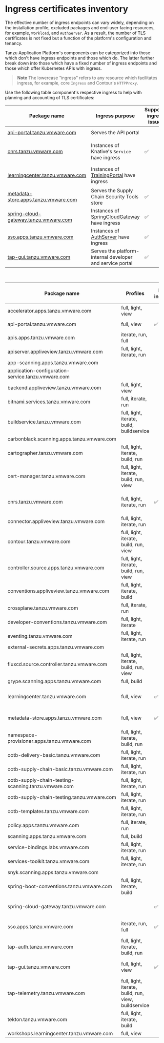 # Ingress certificates inventory

The effective number of ingress endpoints can vary widely, depending on the
installation profile, excluded packages and end-user facing resources, for example,
`Workload`, and `AuthServer`. As a result, the number of TLS certificates is not
fixed but a function of the platform's configuration and tenancy.

Tanzu Application Platform's components can be categorized into those which don't have ingress
endpoints and those which do. The latter further break down into those which
have a fixed number of ingress endpoints and those which offer Kubernetes APIs
with ingress.

>**Note** The lowercase "ingress" refers to any resource which facilitates
>ingress, for example, core `Ingress` and Contour's `HTTPProxy`.

Use the following table component's respective ingress
to help with planning and accounting of TLS certificates:

Package name | Ingress purpose | Supports ingress issuer | Supports wildcards | # of ingress | SANs |
---|---|---|---|---|---|
[api-portal.tanzu.vmware.com](../../../api-portal/about.hbs.md) | Serves the API portal | |  | `1` | `api-portal.<ingress-domain>` (configurable) |
[cnrs.tanzu.vmware.com](../../../cloud-native-runtimes/about.hbs.md) | Instances of Knative's `Service` have ingress | ✅ | ✅ | `# of Services` | SANs depend on the component's `domain_template` (configurable) |
[learningcenter.tanzu.vmware.com](../../../learning-center/install-learning-center.hbs.md) | Instances of [TrainingPortal](../../../learning-center/runtime-environment/training-portal.hbs.md) have ingress || ✅ **only** supports wildcards| `# of TrainingPortal` | `<training-portal>.learningcenter.<ingress-domain>` (configurable) |
[metadata-store.apps.tanzu.vmware.com](../../../scst-store/tls-configuration.hbs.md) | Serves the Supply Chain Security Tools store | ✅ | ✅ | `1` | `metadata-store.<ingress-domain>` (configurable) |
[spring-cloud-gateway.tanzu.vmware.com](../../../spring-cloud-gateway/about.hbs.md) |Instances of [SpringCloudGateway](../../../spring-cloud-gateway/about.hbs.md) have ingress |✅ |  | `# of SpringCloudGateway` | configurable |
[sso.apps.tanzu.vmware.com](../../../app-sso/service-operators/issuer-uri-and-tls.hbs.md) |Instances of [AuthServer](../../../app-sso/service-operators/index.hbs.md) have ingress | ✅ | ✅ | `# of AuthServer` | Depend on the component's `domain_template` |
[tap-gui.tanzu.vmware.com](../../../tap-gui/tls/overview.hbs.md) | Serves the platform-internal developer and service portal | ✅ | ✅ | `1` | `tap-gui.<ingress-domain>` (configurable) |
<br>



Package name | Profiles | Has ingress | Ingress purpose | Supports ingress issuer | Supports wildcards | # of ingress | SANs | TLS Documentation
---|---|---|---|---|---|---|---|---|
accelerator.apps.tanzu.vmware.com | full, light, view | | | | | | | |
api-portal.tanzu.vmware.com | full, view | ✅ | Serves the API portal | |  | `1` | `api-portal.<ingress-domain>` (configurable) | [docs](../../../api-portal/about.hbs.md)
apis.apps.tanzu.vmware.com | iterate, run, full | | | | | | | |
apiserver.appliveview.tanzu.vmware.com | full, light, iterate, run | | | | | | | |
app-scanning.apps.tanzu.vmware.com  | | | | | | | | |
application-configuration-service.tanzu.vmware.com | | | | | | | | |
backend.appliveview.tanzu.vmware.com | full, light, view | | | | | | | |
bitnami.services.tanzu.vmware.com | full, iterate, run | | | | | | | |
buildservice.tanzu.vmware.com | full, light, iterate, build, buildservice | | | | | | | |
carbonblack.scanning.apps.tanzu.vmware.com |  | | | | | | | |
cartographer.tanzu.vmware.com | full, light, iterate, build, run | | | | | | | |
cert-manager.tanzu.vmware.com | full, light, iterate, build, run, view | | | | | | | |
cnrs.tanzu.vmware.com | full, light, iterate, run | ✅ | Instances of Knative's `Service` have ingress | ✅ | ✅ | `# of Services` | SANs depend on the component's `domain_template` (configurable) | [docs](../../../cloud-native-runtimes/about.hbs.md)
connector.appliveview.tanzu.vmware.com | full, light, iterate, run | | | | | | | |
contour.tanzu.vmware.com | full, light, iterate, build, run, view | | | | | | | |
controller.source.apps.tanzu.vmware.com | full, light, iterate, build, run, view | | | | | | | |
conventions.appliveview.tanzu.vmware.com | full, light, iterate, build | | | | | | | |
crossplane.tanzu.vmware.com | full, iterate, run | | | | | | | |
developer-conventions.tanzu.vmware.com | full, light, iterate | | | | | | | |
eventing.tanzu.vmware.com | full, light, iterate, run | | | | | | | |
external-secrets.apps.tanzu.vmware.com | | | | | | | | |
fluxcd.source.controller.tanzu.vmware.com | full, light, iterate, build, run, view | | | | | | | |
grype.scanning.apps.tanzu.vmware.com | full, build | | | | | | | |
learningcenter.tanzu.vmware.com | full, view | ✅ | Instances [TrainingPortal](../../../learning-center/runtime-environment/training-portal.hbs.md) have ingress | | ✅ (**only** supports wildcards) | `# of TrainingPortal` | `<training-portal>.learningcenter.<ingress-domain>` (configurable) | [docs](../../../learning-center/install-learning-center.hbs.md) |
metadata-store.apps.tanzu.vmware.com | full, view | ✅ | Serves the Supply Chain Security Tools store | ✅ | ✅ | `1` | `metadata-store.<ingress-domain>` (configurable) | [docs](../../../scst-store/tls-configuration.hbs.md)
namespace-provisioner.apps.tanzu.vmware.com | full, light, iterate, build, run | | | | | | | |
ootb-delivery-basic.tanzu.vmware.com | full, light, iterate, run | | | | | | | |
ootb-supply-chain-basic.tanzu.vmware.com | full, light, iterate, run | | | | | | | |
ootb-supply-chain-testing-scanning.tanzu.vmware.com | full, light, iterate, run | | | | | | | |
ootb-supply-chain-testing.tanzu.vmware.com | full, light, iterate, run | | | | | | | |
ootb-templates.tanzu.vmware.com | full, light, iterate, run | | | | | | | |
policy.apps.tanzu.vmware.com | full, iterate, run | | | | | | | |
scanning.apps.tanzu.vmware.com | full, build | | | | | | | |
service-bindings.labs.vmware.com | full, light, iterate, run | | | | | | | |
services-toolkit.tanzu.vmware.com | full, light, iterate, run | | | | | | | |
snyk.scanning.apps.tanzu.vmware.com | | | | | | | | |
spring-boot-conventions.tanzu.vmware.com | full, light, iterate, build | | | | | | | |
spring-cloud-gateway.tanzu.vmware.com | | ✅ | Instances of [SpringCloudGateway](../../../spring-cloud-gateway/about.hbs.md) have ingress | | ✅ | `# of SpringCloudGateway` | configurable | [docs](../../../spring-cloud-gateway/about.hbs.md) |
sso.apps.tanzu.vmware.com | iterate, run, full | ✅ | Instances of [AuthServer](../../../app-sso/service-operators/index.hbs.md) have ingress | ✅ | ✅ | `# of AuthServer` | SANs depend on the component's `domain_template` | [docs](../../../app-sso/service-operators/issuer-uri-and-tls.hbs.md)
tap-auth.tanzu.vmware.com | full, light, iterate, build, run | | | | | | | |
tap-gui.tanzu.vmware.com | full, light, view | ✅ | Serves the platform-internal developer and service portal | ✅ | ✅ | `1` | `tap-gui.<ingress-domain>` (configurable) | [docs](../../../tap-gui/tls/overview.hbs.md)
tap-telemetry.tanzu.vmware.com | full, light, iterate, build, run, view, buildservice | | | | | | | |
tekton.tanzu.vmware.com | full, light, iterate, build | | | | | | | |
workshops.learningcenter.tanzu.vmware.com | full, view | | | | | | | |
